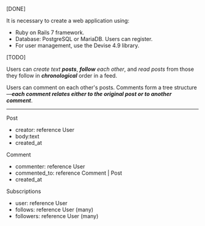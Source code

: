 [DONE]

It is necessary to create a web application using:
- Ruby on Rails 7 framework. 
- Database: PostgreSQL or MariaDB. Users can register. 
- For user management, use the Devise 4.9 library.

[TODO]

Users can _create text **posts**_, _**follow** each other_, and _read posts_ from those they follow in _**chronological**_ order in a feed.

Users can comment on each other's posts. Comments form a tree structure—_**each comment relates either to the original post or to another comment**_.

---

Post
- creator: reference User 
- body:text
- created_at

Comment
- commenter: reference User
- commented_to: reference Comment | Post
- created_at

Subscriptions
- user: reference User
- follows: reference User (many)
- followers: reference User (many)
